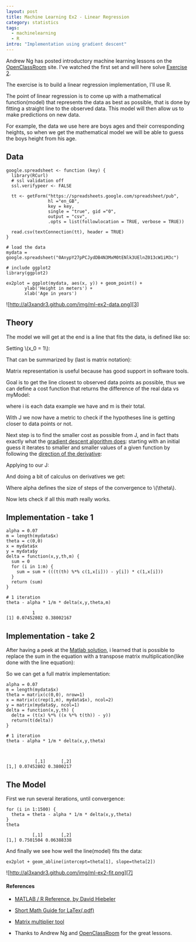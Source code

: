 ```yaml
--- 
layout: post
title: Machine Learning Ex2 - Linear Regression
category: statistics
tags:
  - machinelearning
  - R
intro: "Implementation using gradient descent"
---
```


<script type="text/javascript" src="http://www.mathjax.org/mathjax/MathJax.js">
    MathJax.Hub.Config({
            jax: ["input/TeX", "output/HTML-CSS"],
        extensions: ["tex2jax.js","TeX/AMSmath.js","TeX/AMSsymbols.js",
                     "TeX/noUndefined.js"],
        tex2jax: {
            inlineMath: [ ["\\(","\\)"] ],
            displayMath: [ ['$$','$$'], ["\\[","\\]"], ["\\begin{displaymath}","\\end{displaymath}"] ],
            skipTags: ["script","noscript","style","textarea","pre","code"],
            ignoreClass: "tex2jax_ignore",
            processEscapes: false,
            processEnvironments: true,
            preview: "TeX"
        },
        showProcessingMessages: true,
        displayAlign: "left",
        displayIndent: "2em",
 
        "HTML-CSS": {
             scale: 100,
             availableFonts: ["STIX","TeX"],
             preferredFont: "TeX",
             webFont: "TeX",
             imageFont: "TeX",
             showMathMenu: true,
        },
        MMLorHTML: {
             prefer: {
                 MSIE:    "MML",
                 Firefox: "MML",
                 Opera:   "HTML",
                 other:   "HTML"
             }
        }
    });
</script>


Andrew Ng has posted introductory machine learning lessons on the
[OpenClassRoom][1] site. I've watched the first set and will here solve
[Exercise 2][2].

The exercise is to build a linear regression implementation, I'll use R.

The point of linear regression is to come up with a mathematical
function(model) that represents the data as best as possible, that is done by
fitting a straight line to the observed data. This model will then allow us to
make predictions on new data.

For example, the data we use here are boys ages and their corresponding
heights, so when we get the mathematical model we will be able to guess the
boys height from his age.

## Data

    
    google.spreadsheet <- function (key) {
      library(RCurl)
      # ssl validation off
      ssl.verifypeer <- FALSE
    
      tt <- getForm("https://spreadsheets.google.com/spreadsheet/pub", 
                    hl ="en_GB",
                    key = key, 
                    single = "true", gid ="0", 
                    output = "csv", 
                    .opts = list(followlocation = TRUE, verbose = TRUE)) 
    
      read.csv(textConnection(tt), header = TRUE)
    }
    
    # load the data
    mydata = google.spreadsheet("0AnypY27pPCJydDB4N3MxM0tENlk3UElnZ013cW1iM3c")
    
    # include ggplot2
    library(ggplot2)
    
    ex2plot = ggplot(mydata, aes(x, y)) + geom_point() + 
           ylab('Height in meters') +
           xlab('Age in years')
    

![http://al3xandr3.github.com/img/ml-ex2-data.png][3]

## Theory

The model we will get at the end is a line that fits the data, is defined like
so:

Setting \\(x_0 = 1\\):

<script type="math/tex; mode=display">
h_\theta(x) = \theta_0 x_0 + \theta_1 x_1 + \theta_2 x_2 + ...
</script>

That can be summarized by (last is matrix notation):

<script type="math/tex; mode=display">
h_\theta(x) = \sum_{i=0}^n \theta_i x_i = \theta^T x
</script>

Matrix representation is useful because has good support in software tools.

Goal is to get the line closest to observed data points as possible, thus we
can define a cost function that returns the difference of the real data vs
myModel:

<script type="math/tex; mode=display">
J(\theta) = \frac{1}{2m} \sum_{i=1}^m (h_\theta(x^{(i)}) - y^{(i)})^2
</script>

where i is each data example we have and m is their total.

With J we now have a metric to check if the hypotheses line is getting closer
to data points or not.

Next step is to find the smaller cost as possible from J, and in fact thats
exactly what the [gradient descent algorithm does][4]: starting with an
initial guess it iterates to smaller and smaller values of a given function by
following the [direction of the derivative][5]:

<script type="math/tex; mode=display">
x_i := x_{i-1} - \epsilon f^' (x_{i-1})
</script>

Applying to our J:

<script type="math/tex; mode=display">
\theta_j := \theta_j - \alpha \frac{\delta}{\delta \theta_j} J(\theta)
</script>

And doing a bit of calculus on derivatives we get:

<script type="math/tex; mode=display">
\theta_j := \theta_j - \alpha \frac{1}{m} \sum_{i=1}^m (h_\theta(x^{(i)}) - y^{(i)}) x^{(i)}
</script>

Where alpha defines the size of steps of the convergence to \\(\\theta\\).

Now lets check if all this math really works.

## Implementation - take 1

    
    alpha = 0.07
    m = length(mydata$x)
    theta = c(0,0)
    x = mydata$x
    y = mydata$y 
    delta = function(x,y,th,m) {
      sum = 0
      for (i in 1:m) {
        sum = sum + (((t(th) %*% c(1,x[i])) - y[i]) * c(1,x[i]))
      }
      return (sum)
    }
    
    # 1 iteration
    theta - alpha * 1/m * delta(x,y,theta,m)
           
              1
    [1] 0.07452802 0.38002167
    

## Implementation - take 2

After having a peek at the [Matlab solution][6], i learned that is possible to
replace the sum in the equation with a transpose matrix multiplication(like
done with the line equation):


<script type="math/tex; mode=display">
\theta := \theta - \alpha \frac{1}{m} x^T (x\theta^T - y)
</script>


So we can get a full matrix implementation:

    
    alpha = 0.07
    m = length(mydata$x)
    theta = matrix(c(0,0), nrow=1)
    x = matrix(c(rep(1,m), mydata$x), ncol=2)
    y = matrix(mydata$y, ncol=1)
    delta = function(x,y,th) {
      delta = (t(x) %*% ((x %*% t(th)) - y))
      return(t(delta))
    }
    
    # 1 iteration
    theta - alpha * 1/m * delta(x,y,theta)
    
    
    
               [,1]      [,2]
    [1,] 0.07452802 0.3800217
    

## The Model

First we run several iterations, until convergence:

    
    for (i in 1:1500) {
      theta = theta - alpha * 1/m * delta(x,y,theta)
    }
    theta
    
              [,1]       [,2]
    [1,] 0.7501504 0.06388338
    

And finally we see how well the line(model) fits the data:

    
    ex2plot + geom_abline(intercept=theta[1], slope=theta[2])
    

![http://al3xandr3.github.com/img/ml-ex2-fit.png][7]

#### References

- [MATLAB / R Reference, by David Hiebeler][8]
- [Short Math Guide for LaTex(.pdf)][9]
- [Matrix multiplier tool][10]
- Thanks to Andrew Ng and [OpenClassRoom][11] for the great lessons. 

   [1]: http://openclassroom.stanford.edu/MainFolder/CoursePage.php?course=MachineLearning
   [2]: http://openclassroom.stanford.edu/MainFolder/DocumentPage.php?course=MachineLearning&doc=exercises/ex2/ex2.html
   [3]: http://al3xandr3.github.com/img/ml-ex2-data.png
   [4]: http://mathworld.wolfram.com/MethodofSteepestDescent.html
   [5]: http://www.wolframalpha.com/input/?i=Plot[{x^2,+2+x},+{x,+0,+2.2}]
   [6]: http://openclassroom.stanford.edu/MainFolder/courses/MachineLearning/exercises/ex2materials/ex2.m
   [7]: http://al3xandr3.github.com/img/ml-ex2-fit.png
   [8]: http://www.math.umaine.edu/~hiebeler/comp/matlabR.html
   [9]: ftp://ftp.ams.org/pub/tex/doc/amsmath/short-math-guide.pdf
   [10]: http://wims.unice.fr/wims/en_tool~linear~matmult.en.html
   [11]: http://openclassroom.stanford.edu/MainFolder/HomePage.php

